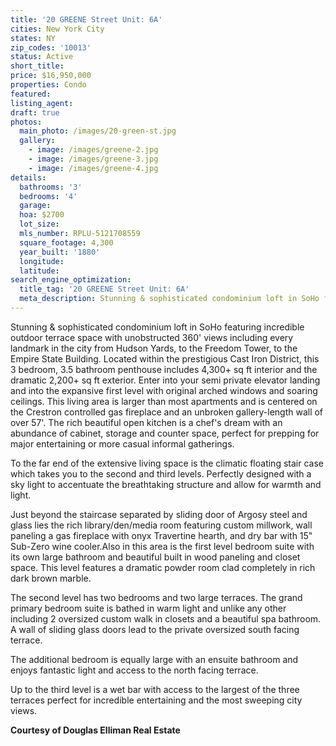 ```yaml
---
title: '20 GREENE Street Unit: 6A'
cities: New York City
states: NY
zip_codes: '10013'
status: Active
short_title:
price: $16,950,000
properties: Condo
featured:
listing_agent:
draft: true
photos:
  main_photo: /images/20-green-st.jpg
  gallery:
    - image: /images/greene-2.jpg
    - image: /images/greene-3.jpg
    - image: /images/greene-4.jpg
details:
  bathrooms: '3'
  bedrooms: '4'
  garage:
  hoa: $2700
  lot_size:
  mls_number: RPLU-5121708559
  square_footage: 4,300
  year_built: '1880'
  longitude:
  latitude:
search_engine_optimization:
  title_tag: '20 GREENE Street Unit: 6A'
  meta_description: Stunning & sophisticated condominium loft in SoHo featuring incredible outdoor terrace space with unobstructed 360' views including every landmark in the city from Hudson Yards, to the Freedom Tower, to the Empire State Building.
---
```

Stunning & sophisticated condominium loft in SoHo featuring incredible outdoor terrace space with unobstructed 360' views including every landmark in the city from Hudson Yards, to the Freedom Tower, to the Empire State Building. Located within the prestigious Cast Iron District, this 3 bedroom, 3.5 bathroom penthouse includes 4,300+ sq ft interior and the dramatic 2,200+ sq ft exterior. Enter into your semi private elevator landing and into the expansive first level with original arched windows and soaring ceilings. This living area is larger than most apartments and is centered on the Crestron controlled gas fireplace and an unbroken gallery-length wall of over 57'. The rich beautiful open kitchen is a chef's dream with an abundance of cabinet, storage and counter space, perfect for prepping for major entertaining or more casual informal gatherings.

To the far end of the extensive living space is the climatic floating stair case which takes you to the second and third levels. Perfectly designed with a sky light to accentuate the breathtaking structure and allow for warmth and light.

Just beyond the staircase separated by sliding door of Argosy steel and glass lies the rich library/den/media room featuring custom millwork, wall paneling a gas fireplace with onyx Travertine hearth, and dry bar with 15" Sub-Zero wine cooler.Also in this area is the first level bedroom suite with its own large bathroom and beautiful built in wood paneling and closet space. This level features a dramatic powder room clad completely in rich dark brown marble.

The second level has two bedrooms and two large terraces. The grand primary bedroom suite is bathed in warm light and unlike any other including 2 oversized custom walk in closets and a beautiful spa bathroom. A wall of sliding glass doors lead to the private oversized south facing terrace.

The additional bedroom is equally large with an ensuite bathroom and enjoys fantastic light and access to the north facing terrace.

Up to the third level is a wet bar with access to the largest of the three terraces perfect for incredible entertaining and the most sweeping city views.

**Courtesy of Douglas Elliman Real Estate**
